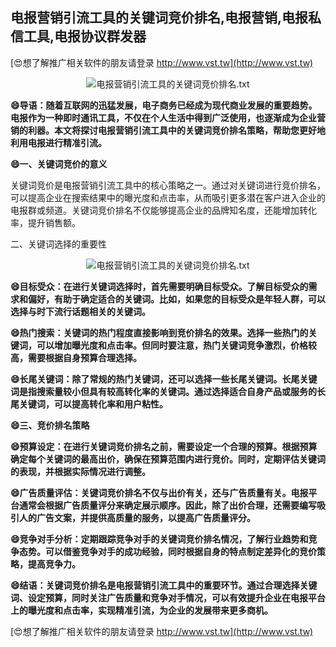 ## **电报营销引流工具的关键词竞价排名,电报营销,电报私信工具,电报协议群发器**

[😍想了解推广相关软件的朋友请登录 http://www.vst.tw](http://www.vst.tw)

 <center><img src="https://vst.tw/MP4/tuiguang/png/0.png" alt="电报营销引流工具的关键词竞价排名.txt"></center>

**😄导语：随着互联网的迅猛发展，电子商务已经成为现代商业发展的重要趋势。电报作为一种即时通讯工具，不仅在个人生活中得到广泛使用，也逐渐成为企业营销的利器。本文将探讨电报营销引流工具中的关键词竞价排名策略，帮助您更好地利用电报进行精准引流。**

**😄一、关键词竞价的意义**

关键词竞价是电报营销引流工具中的核心策略之一。通过对关键词进行竞价排名，可以提高企业在搜索结果中的曝光度和点击率，从而吸引更多潜在客户进入企业的电报群或频道。关键词竞价排名不仅能够提高企业的品牌知名度，还能增加转化率，提升销售额。

二、关键词选择的重要性

 <center><img src="https://vst.tw/MP4/tuiguang/png/3.png" alt="电报营销引流工具的关键词竞价排名.txt"></center>

**😄目标受众：在进行关键词选择时，首先需要明确目标受众。了解目标受众的需求和偏好，有助于确定适合的关键词。比如，如果您的目标受众是年轻人群，可以选择与时下流行话题相关的关键词。**

**😄热门搜索：关键词的热门程度直接影响到竞价排名的效果。选择一些热门的关键词，可以增加曝光度和点击率。但同时要注意，热门关键词竞争激烈，价格较高，需要根据自身预算合理选择。**

**😄长尾关键词：除了常规的热门关键词，还可以选择一些长尾关键词。长尾关键词是指搜索量较小但具有较高转化率的关键词。通过选择适合自身产品或服务的长尾关键词，可以提高转化率和用户粘性。**

**😄三、竞价排名策略**

**😄预算设定：在进行关键词竞价排名之前，需要设定一个合理的预算。根据预算确定每个关键词的最高出价，确保在预算范围内进行竞价。同时，定期评估关键词的表现，并根据实际情况进行调整。**

**😄广告质量评估：关键词竞价排名不仅与出价有关，还与广告质量有关。电报平台通常会根据广告质量评分来确定展示顺序。因此，除了出价合理，还需要编写吸引人的广告文案，并提供高质量的服务，以提高广告质量评分。**

**😄竞争对手分析：定期跟踪竞争对手的关键词竞价排名情况，了解行业趋势和竞争态势。可以借鉴竞争对手的成功经验，同时根据自身的特点制定差异化的竞价策略，提高竞争力。**

**😄结语：关键词竞价排名是电报营销引流工具中的重要环节。通过合理选择关键词、设定预算，同时关注广告质量和竞争对手情况，可以有效提升企业在电报平台上的曝光度和点击率，实现精准引流，为企业的发展带来更多商机。**

[😍想了解推广相关软件的朋友请登录 http://www.vst.tw](http://www.vst.tw)



